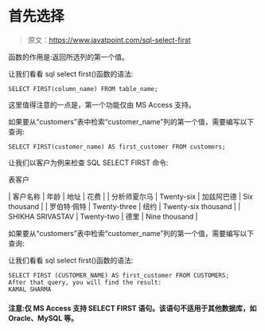 # 首先选择

> 原文：<https://www.javatpoint.com/sql-select-first>

函数的作用是:返回所选列的第一个值。

让我们看看 sql select first()函数的语法:

```
SELECT FIRST(column_name) FROM table_name;

```

这里值得注意的一点是，第一个功能仅由 MS Access 支持。

如果要从“customers”表中检索“customer_name”列的第一个值，需要编写以下查询:

```
SELECT FIRST(customer_name) AS first_customer FROM customers;

```

让我们以客户为例来检查 SQL SELECT FIRST 命令:

表客户

| 客户名称 | 年龄 | 地址 | 花费 |
| 分析师夏尔马 | Twenty-six | 加兹阿巴德 | Six thousand |
| 罗伯特·佩特 | Twenty-three | 纽约 | Twenty-six thousand |
| SHIKHA SRIVASTAV | Twenty-two | 德里 | Nine thousand |

如果要从“customers”表中检索“customer_name”列的第一个值，需要编写以下查询:

让我们看看 sql select first()函数的语法:

```
SELECT FIRST (CUSTOMER_NAME) AS first_customer FROM CUSTOMERS;  
After that query, you will find the result:
KAMAL SHARMA

```

#### 注意:仅 MS Access 支持 SELECT FIRST 语句。该语句不适用于其他数据库，如 Oracle、MySQL 等。